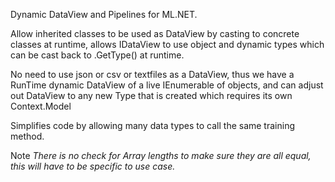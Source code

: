 Dynamic DataView and Pipelines for ML.NET.

Allow inherited classes to be used as DataView by casting to concrete classes at runtime, allows IDataView to use object and dynamic types which can be cast back to .GetType() at runtime. 

No need to use json or csv or textfiles as a DataView, thus we have a RunTime dynamic DataView of a live IEnumerable of objects, and can adjust out DataView to any new Type that is created which requires its own Context.Model

Simplifies code by allowing many data types to call the same training method.

Note *There is no check for Array lengths to make sure they are all equal, this will have to be specific to use case.*
